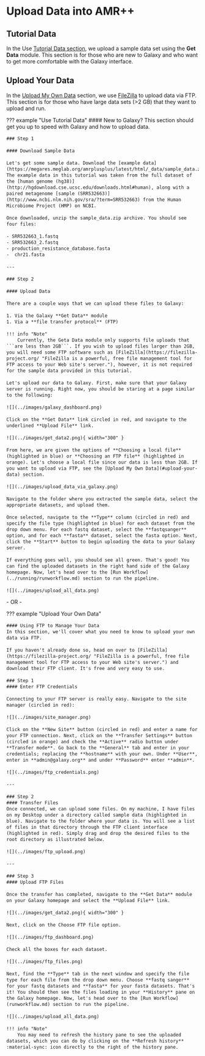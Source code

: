 # Upload Data into AMR++

## Tutorial Data

In the Use [Tutorial Data section](#tutorial-data), we upload a sample data set using the **Get Data** module. This section is for those who are new to Galaxy and who want to get more comfortable with the Galaxy interface.

## Upload Your Data

In the [Upload My Own Data](#upload-your-data) section, we use [FileZilla](https://filezilla-project.org/ "FileZilla is a powerful, free file management tool for FTP access to your Web site's server.") to upload data via FTP. This section is for those who have large data sets (>2 GB) that they want to upload and run.

??? example "Use Tutorial Data"
    #### New to Galaxy?
    This section should get you up to speed with Galaxy and how to upload data.

    ### Step 1
    
    #### Download Sample Data
    
    Let's get some sample data. Download the [example data](https://megares.meglab.org/amrplusplus/latest/html/_data/sample_data.zip). The example data in this tutorial was taken from the full dataset of the [human genome (hg38)](http://hgdownload.cse.ucsc.edu/downloads.html#human), along with a paired metagenome [sample (SRR532663)](http://www.ncbi.nlm.nih.gov/sra/?term=SRR532663) from the Human Microbiome Project (HMP) on NCBI.

    Once downloaded, unzip the sample_data.zip archive. You should see four files:

    - SRR532663_1.fastq
    - SRR532663_2.fastq
    - production_resistance_database.fasta
    -  chr21.fasta

    ---

    ### Step 2
    
    #### Upload Data
    
    There are a couple ways that we can upload these files to Galaxy:

    1. Via the Galaxy **Get Data** module
    1. Via a **file transfer protocol** (FTP)

    !!! info "Note"
        Currently, the Geta Data module only supports file uploads that ```are less than 2GB```. If you wish to upload files larger than 2GB, you will need some FTP software such as [FileZilla](https://filezilla-project.org/ "FileZilla is a powerful, free file management tool for FTP access to your Web site's server."), however, it is not required for the sample data provided in this tutorial.

    Let's upload our data to Galaxy. First, make sure that your Galaxy server is running. Right now, you should be staring at a page similar to the following:

    ![](../images/galaxy_dashboard.png)

    Click on the **Get Data** link circled in red, and navigate to the underlined **Upload File** link.

    ![](../images/get_data2.png){ width="300" }

    From here, we are given the options of **Choosing a local file** (highlighted in blue) or **Choosing an FTP file** (highlighted in orange). Let's choose a local file since our data is less than 2GB. If you want to upload via FTP, see the [Upload My Own Data](#upload-your-data) section.

    ![](../images/upload_data_via_galaxy.png)

    Navigate to the folder where you extracted the sample data, select the appropriate datasets, and upload them.
    
    Once selected, navigate to the **Type** column (circled in red) and specify the file type (highlighted in blue) for each dataset from the drop down menu. For each fastq dataset, select the **fastqsanger** option, and for each **fasta** dataset, select the fasta option. Next, click the **Start** button to begin uploading the data to your Galaxy server.

    If everything goes well, you should see all green. That's good! You can find the uploaded datasets in the right hand side of the Galaxy homepage. Now, let's head over to the [Run Workflow](../running/runworkflow.md) section to run the pipeline.

    ![](../images/upload_all_data.png)


\- OR -

??? example "Upload Your Own Data"
    
    #### Using FTP to Manage Your Data
    In this section, we'll cover what you need to know to upload your own data via FTP.

    If you haven't already done so, head on over to [FileZilla](https://filezilla-project.org/ "FileZilla is a powerful, free file management tool for FTP access to your Web site's server.") and download their FTP client. It's free and very easy to use.

    ### Step 1
    #### Enter FTP Credentials
    
    Connecting to your FTP server is really easy. Navigate to the site manager (circled in red):

    ![](../images/site_manager.png)

    Click on the **New Site** button (circled in red) and enter a name for your FTP connection. Next, click on the **Transfer Settings** button (circled in orange) and check the **Active** radio button under **Transfer mode**. Go back to the **General** tab and enter in your credentials; replacing the **hostname** with your own. Under **User**, enter in **admin@galaxy.org** and under **Password** enter **admin**.

    ![](../images/ftp_credentials.png)

    ---

    ### Step 2
    #### Transfer Files
    Once connected, we can upload some files. On my machine, I have files on my Desktop under a directory called sample data (highlighted in blue). Navigate to the folder where your data is. You will see a list of files in that directory through the FTP client interface (highlighted in red). Simply drag and drop the desired files to the root directory as illustrated below.

    ![](../images/ftp_upload.png)

    ---

    ### Step 3
    #### Upload FTP Files
    
    Once the transfer has completed, navigate to the **Get Data** module on your Galaxy homepage and select the **Upload File** link.

    ![](../images/get_data2.png){ width="300" }

    Next, click on the Choose FTP file option.

    ![](../images/ftp_dashboard.png)

    Check all the boxes for each dataset.

    ![](../images/ftp_files.png)

    Next, find the **Type** tab in the next window and specify the file type for each file from the drop down menu. Choose **fastq sanger** for your fastq datasets and **fasta** for your fasta datasets. That's it! You should then see the files loading in your **History** pane on the Galaxy homepage. Now, let's head over to the [Run Workflow](runworkflow.md) section to run the pipeline.

    ![](../images/upload_all_data.png)
    
    !!! info "Note"
        You may need to refresh the history pane to see the uploaded datasets, which you can do by clicking on the **Refresh history** :material-sync: icon directly to the right of the history pane.